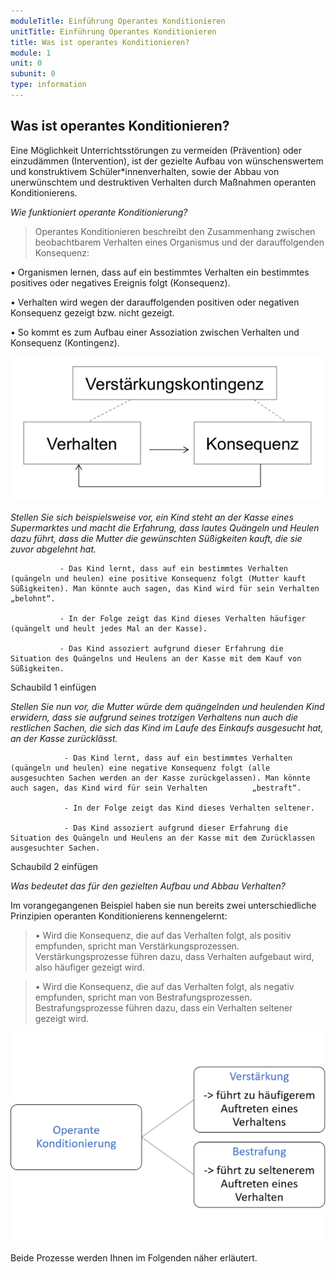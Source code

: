 ```yaml
---
moduleTitle: Einführung Operantes Konditionieren
unitTitle: Einführung Operantes Konditionieren
title: Was ist operantes Konditionieren?
module: 1
unit: 0
subunit: 0
type: information
---
```


## Was ist operantes Konditionieren?

Eine Möglichkeit Unterrichtsstörungen zu vermeiden (Prävention) oder einzudämmen (Intervention), ist der gezielte Aufbau von wünschenswertem und konstruktivem Schüler*innenverhalten, sowie der Abbau von unerwünschtem und destruktiven Verhalten durch Maßnahmen operanten Konditionierens. 

*Wie funktioniert operante Konditionierung?*

> Operantes Konditionieren beschreibt den Zusammenhang zwischen beobachtbarem Verhalten eines Organismus und der darauffolgenden Konsequenz: 

 •	Organismen lernen, dass auf ein bestimmtes Verhalten ein bestimmtes positives oder negatives Ereignis folgt (Konsequenz). 

 •	Verhalten wird wegen der darauffolgenden positiven oder negativen Konsequenz gezeigt bzw. nicht gezeigt. 

 •	So kommt es zum Aufbau einer Assoziation zwischen Verhalten und Konsequenz (Kontingenz).


![](00_Verstaerkungskontingenz.png)


*Stellen Sie sich beispielsweise vor, ein Kind steht an der Kasse eines Supermarktes und macht die Erfahrung, dass lautes Quängeln und Heulen dazu führt, dass die Mutter die gewünschten Süßigkeiten kauft, die sie zuvor abgelehnt hat.*

    	       - Das Kind lernt, dass auf ein bestimmtes Verhalten (quängeln und heulen) eine positive Konsequenz folgt (Mutter kauft       Süßigkeiten). Man könnte auch sagen, das Kind wird für sein Verhalten „belohnt“. 

	           - In der Folge zeigt das Kind dieses Verhalten häufiger (quängelt und heult jedes Mal an der Kasse). 

	           - Das Kind assoziert aufgrund dieser Erfahrung die Situation des Quängelns und Heulens an der Kasse mit dem Kauf von                        Süßigkeiten. 

Schaubild 1 einfügen

*Stellen Sie nun vor, die Mutter würde dem quängelnden und heulenden Kind erwidern, dass sie aufgrund seines trotzigen Verhaltens nun auch die restlichen Sachen, die sich das Kind im Laufe des Einkaufs ausgesucht hat, an der Kasse zurücklässt.*

                - Das Kind lernt, dass auf ein bestimmtes Verhalten (quängeln und heulen) eine negative Konsequenz folgt (alle              ausgesuchten Sachen werden an der Kasse zurückgelassen). Man könnte auch sagen, das Kind wird für sein Verhalten          „bestraft“. 

                - In der Folge zeigt das Kind dieses Verhalten seltener.

                - Das Kind assoziert aufgrund dieser Erfahrung die Situation des Quängeln und Heulens an der Kasse mit dem Zurücklassen     ausgesuchter Sachen. 

Schaubild 2 einfügen

*Was bedeutet das für den gezielten Aufbau und Abbau Verhalten?*

Im vorangegangenen Beispiel haben sie nun bereits zwei unterschiedliche Prinzipien operanten Konditionierens kennengelernt: 

> •	Wird die Konsequenz, die auf das Verhalten folgt, als positiv empfunden, spricht man Verstärkungsprozessen. Verstärkungsprozesse führen dazu, dass Verhalten aufgebaut wird, also häufiger gezeigt wird.

> •	Wird die Konsequenz, die auf das Verhalten folgt, als negativ empfunden, spricht man von Bestrafungsprozessen. Bestrafungsprozesse führen dazu, dass ein Verhalten seltener gezeigt wird. 

![](01_Operante_Konditionierung_einfach.png)

Beide Prozesse werden Ihnen im Folgenden näher erläutert.




